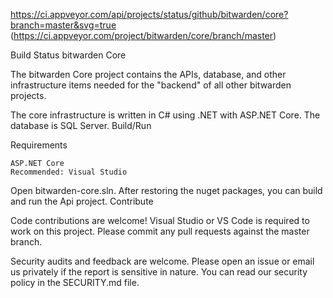 

https://ci.appveyor.com/api/projects/status/github/bitwarden/core?branch=master&svg=true (https://ci.appveyor.com/project/bitwarden/core/branch/master)

Build Status
bitwarden Core

The bitwarden Core project contains the APIs, database, and other infrastructure items needed for the "backend" of all other bitwarden projects.

The core infrastructure is written in C# using .NET with ASP.NET Core. The database is SQL Server.
Build/Run

Requirements

    ASP.NET Core
    Recommended: Visual Studio

Open bitwarden-core.sln. After restoring the nuget packages, you can build and run the Api project.
Contribute

Code contributions are welcome! Visual Studio or VS Code is required to work on this project. Please commit any pull requests against the master branch.

Security audits and feedback are welcome. Please open an issue or email us privately if the report is sensitive in nature. You can read our security policy in the SECURITY.md file.
